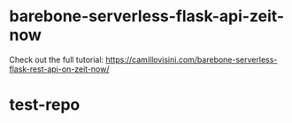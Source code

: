 # barebone-serverless-flask-api-zeit-now

Check out the full tutorial: https://camillovisini.com/barebone-serverless-flask-rest-api-on-zeit-now/
# test-repo
